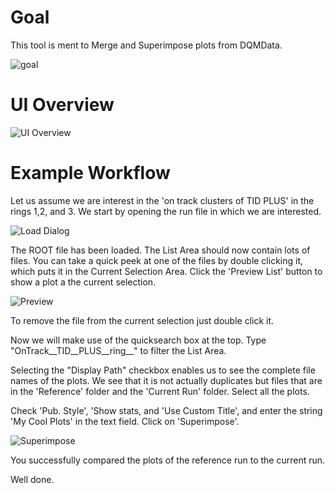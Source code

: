 # Goal
This tool is ment to Merge and Superimpose plots from DQMData.

![goal](https://raw.githubusercontent.com/imKuehlschrank/GuiPlotTool/master/doc/img/goal.png)


# UI Overview

![UI Overview](https://raw.githubusercontent.com/imKuehlschrank/GuiPlotTool/master/doc/img/overview.png)


# Example Workflow

Let us assume we are interest in the 'on track clusters of TID PLUS' in the rings 1,2, and 3.
We start by opening the run file in which we are interested.

![Load Dialog](https://raw.githubusercontent.com/imKuehlschrank/GuiPlotTool/master/doc/img/loadDialog.png)

The ROOT file has been loaded. The List Area should now contain lots of files. You can take a quick peek at one of the files by double clicking it, which puts it in the Current Selection Area. Click the 'Preview List' button to show a plot a the current selection.

![Preview](https://raw.githubusercontent.com/imKuehlschrank/GuiPlotTool/master/doc/img/preview.png)

To remove the file from the current selection just double click it.

Now we will make use of the quicksearch box at the top. Type "OnTrack__TID__PLUS__ring__" to filter the List Area.

Selecting the "Display Path" checkbox enables us to see the complete file names of the plots. We see that it is not actually duplicates but files that are in the 'Reference' folder and the 'Current Run' folder.
Select all the plots.

Check 'Pub. Style', 'Show stats, and 'Use Custom Title', and enter the string 'My Cool Plots' in the text field.
Click on 'Superimpose'.

![Superimpose](https://raw.githubusercontent.com/imKuehlschrank/GuiPlotTool/master/doc/img/superimpose.png)

You successfully compared the plots of the reference run to the current run.

Well done.
